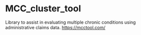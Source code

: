 # MCC_cluster_tool

Library to assist in evaluating multiple chronic conditions using administrative claims data. 
https://mcctool.com/
